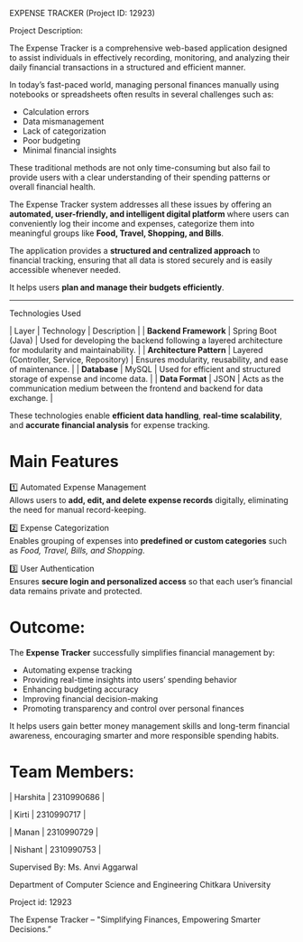 EXPENSE TRACKER  (Project ID: 12923)  

Project Description: 

The Expense Tracker is a comprehensive web-based application designed to assist individuals in effectively recording, monitoring, and analyzing their daily financial transactions in a structured and efficient manner.  

In today’s fast-paced world, managing personal finances manually using notebooks or spreadsheets often results in several challenges such as:  

- Calculation errors  
- Data mismanagement  
- Lack of categorization  
- Poor budgeting  
- Minimal financial insights  

These traditional methods are not only time-consuming but also fail to provide users with a clear understanding of their spending patterns or overall financial health.  

The Expense Tracker system addresses all these issues by offering an **automated, user-friendly, and intelligent digital platform** where users can conveniently log their income and expenses, categorize them into meaningful groups like **Food, Travel, Shopping, and Bills**. 

The application provides a **structured and centralized approach** to financial tracking, ensuring that all data is stored securely and is easily accessible whenever needed.  

It helps users **plan and manage their budgets efficiently**.

---

Technologies Used

|        Layer             | Technology                 | Description |
| **Backend Framework**    | Spring Boot (Java)         | Used for developing the backend following a layered architecture for modularity and maintainability. |
| **Architecture Pattern** | Layered (Controller, Service, Repository) | Ensures modularity, reusability, and ease of maintenance. |
| **Database**             | MySQL                      | Used for efficient and structured storage of expense and income data.    |
| **Data Format**          | JSON                       | Acts as the communication medium between the frontend and backend for data exchange. |

These technologies enable **efficient data handling**, **real-time scalability**, and **accurate financial analysis** for expense tracking.



# Main Features

1️⃣ Automated Expense Management  
Allows users to **add, edit, and delete expense records** digitally, eliminating the need for manual record-keeping.

 2️⃣ Expense Categorization  
Enables grouping of expenses into **predefined or custom categories** such as *Food, Travel, Bills, and Shopping*.

3️⃣ User Authentication  
Ensures **secure login and personalized access** so that each user’s financial data remains private and protected.


# Outcome: 

The **Expense Tracker** successfully simplifies financial management by:  

- Automating expense tracking  
- Providing real-time insights into users’ spending behavior  
- Enhancing budgeting accuracy  
- Improving financial decision-making  
- Promoting transparency and control over personal finances  

It helps users gain better money management skills and long-term financial awareness, encouraging smarter and more responsible spending habits.


# Team Members:

| Harshita | 2310990686 |

| Kirti    | 2310990717 |

| Manan    | 2310990729 |

| Nishant  | 2310990753 |

Supervised By: 
Ms. Anvi Aggarwal  

Department of Computer Science and Engineering 
Chitkara University

Project id: 12923

The Expense Tracker – "Simplifying Finances, Empowering Smarter Decisions.”
